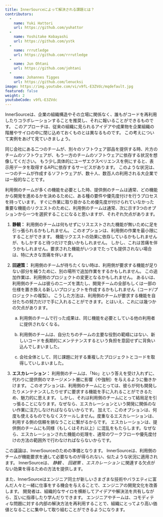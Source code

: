 ```yaml
---
title: InnerSourceによって解決される課題とは？
contributors:
  - 
    name: Yuki Hattori
    url: https://github.com/yuhattor
  - 
    name: Yoshitake Kobayashi
    url: https://github.com/ystk
  - 
    name: rrrutledge
    url: https://github.com/rrrutledge
  - 
    name: Jun Ohtani
    url: https://github.com/johtani
  - 
    name: Johannes Tigges
    url: https://github.com/lenucksi
image: https://img.youtube.com/vi/v9fL-E3ZVdc/mqdefault.jpg
featured: false
weight: 2
youtubeCode: v9fL-E3ZVdc
---
```


<div class="paragraph">
<p>InnerSourceは、企業の組織構造やその立場に関係なく、誰もがコードを再利用したりコラボレーションすることを推奨し、それに報いることができるものです。
このアプローチは、従来の組織に見られるアイデアや成果物を企業組織の階層やサイロの中に閉じ込めておくものとは異なるものです。
この考えについて実例をあげて見ていきましょう。</p>
</div>
<div class="paragraph">
<p>同じ会社にある二つのチームが、別々のソフトウェア部品を提供する時、片方のチームのソフトウェアが、もう一方のチームのソフトウェアに依存する状況を想像してください。
もう少し具体的にユーザエクスペリエンスを例にすると、表示用データを取得するAPIに依存するサービスがあります。
このような状況は、一つのチームが作成するソフトウェアが、数十人、数百人の利用される大企業では一般的なことです。</p>
</div>
<div class="paragraph">
<p>利用側のチームが多くの機能を必要とした時、提供側のチームは通常、どの機能から開発を進めるかを決めるために、ある種の要件や優先度付けを行うプロセスを持っています。
すぐに作業に取り掛かるため優先度が付けられていなかった重要な機能のリクエストのために、利用側のチームは通常、次に示す3つのオプションから一つを選択することになると思いますが、それぞれ欠点があります。</p>
</div>
<div class="olist arabic">
<ol class="arabic">
<li>
<p><strong>静観：</strong> 利用側のチームは何もせずにリスエストされた機能が無いために足を引っ張られるかもしれません。
このオプションは、利用側の作業を最小限にすることができます。
機能リクエストの効果に依存しているかもしれませんが、もしかすると待つだけで良いかもしれません。
しかし、これは苦痛を伴うかもしれません。要求された機能がいつまでたっても提供されない場合は、特に大きな苦痛を伴います。</p>
</li>
<li>
<p><strong>回避策：</strong> 利用側のチームが待ちたくない時は、利用側が要求する機能が足りない部分を補うために、別の場所で追加作業をするかもしれません。
この追加作業は、利用側のプロジェクトの変更となるかもしれません。
あるいは、利用側のチームは彼らのニーズを満たし、開発チームの全部もしくは一部の仕様を置き換える新しいプロジェクトを作成するかもしれません（コード/プロジェクトの複製）。
こうした方法は、利用側のチームが要求する機能を自分たちの努力だけで手に入れることができます。とはいえ、これには幾つかの欠点があります。</p>
<div class="olist loweralpha">
<ol class="loweralpha" type="a">
<li>
<p>利用側のチームで行った成果は、同じ機能を必要としている他の利用者に提供されなくなる。</p>
</li>
<li>
<p>利用側のチームは、自分たちのチームの主要な役割の範疇にはない、新しいコードを長期的にメンテナンスするという負担を意図せずに背負い込んでしまいました。</p>
</li>
<li>
<p>会社全体として、同じ課題に対する重複したプロジェクトとコードを取得していしまいました。</p>
</li>
</ol>
</div>
</li>
<li>
<p><strong>エスカレーション：</strong> 利用側のチームは、「No」という答えを受け入れずに、代わりに提供側のマネージメント層に影響（や強制）を与えるように働きかけます。
このオプションは、利用側のチームにとっては、彼らが何も開発したりメンテナンスしたりせずに要求する機能を手に入れることができるため、魅力的に思えます。
しかし、それは利用側のチームにとって結局足を引っ張ることになります。なぜなら、エスカレーションという開発に関係のない作業に注力しなければならないからです。
加えて、このオプションは、何度も使えるものでもなくスケールしません。度重なるエスカレーションは、利用する側の信頼を損なうことに繋がるからです。
エスカレーションは、提供側のチームにも同様（もしくはそれ以上）に混乱をもたらします。なぜなら、エスカレーションされた機能の処理を、通常のワークフローや優先度付けの方法の範囲外で行わなければならないからです。</p>
</li>
</ol>
</div>
<div class="paragraph">
<p>この議論は、InnerSourceのための準備となります。
InnerSourceは、利用側のチームが機能要求を通して必要なものが得られない、似たような状況に適用されます。
InnerSourceは、 <em>静観</em> 、 <em>回避策</em> 、<em>エスカレーション</em> に関連する欠点がない効果を得るための方法を提供します。</p>
</div>
<div class="paragraph">
<p>また、InnerSourceはエンジニア同士が新しいさまざまな技術やバラエティに富んだ人々と一緒に仕事をする機会を与えることで、エンジニアの開発文化を改善します。
開発者は、組織的なサイロを横断してアイデアや解決法を共有しながら、互いに指導したり学んだりできます。
エンジニアやチームは、コモディティな問題に対する内部の解決方法を再利用することで、組織にとってより高い価値となることに集中して取り組むことができるようになります。</p>
</div>
<!--- This file autogenerated from https://github.com/InnerSourceCommons/InnerSourceLearningPath/blob/main/scripts -->